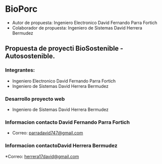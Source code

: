 # BioPorc
  * Autor de propuesta: Ingeniero Electronico David Fernando Parra Fortich 
  * Colaborador de propuesta: Ingeniero de Sistemas David Herrera Bermudez

## Propuesta de proyecti BioSostenible - Autosostenible.

### Integrantes:
  * Ingeniero Electronico David Fernando Parra Fortich 
  * Ingeniero de Sistemas David Herrera Bermudez


### Desarrollo proyecto web
  * Ingeniero de Sistemas David Herrera Bermudez

### Informacion contacto David Fernando Parra Fortich
 * Correo: parradavid747@gmail.com
 
### Informacion contactoDavid Herrera Bermudez
  *Correo: herrera17david@gmail.com
